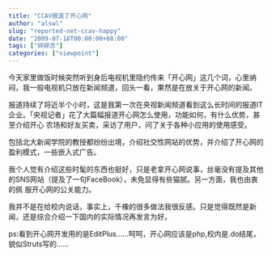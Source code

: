 ```yaml
---
title: "CCAV报道了开心网"
author: "alswl"
slug: "reported-net-ccav-happy"
date: "2009-07-18T00:00:00+08:00"
tags: ["碎碎念"]
categories: ["viewpoint"]
---
```


今天家里做饭时候突然听到身后电视机里隐约传来「开心网」这几个词，心里纳闷，我一般电视机只放在新闻频道，回头一看，果然是在放关于开心网的新闻。

报道持续了将近半个小时，这是我第一次在央视新闻频道看到这么长时间的报道IT企业。「央视记者」花了大篇幅报道开心网怎么使用，功能如何，有什么优势，甚至介绍开心
农场和好友买卖，采访了用户，问了关于各种小应用的使用感受。

包括北大新闻学院的教授都纷纷出境，介绍社交性网站的优势，并介绍了开心网的盈利模式，一些嵌入式广告。

我个人觉有介绍这些时髦的东西也挺好，只是老拿开心网说事，丝毫没有提及其他的SNS网站（提及了一句FaceBook），未免显得有些猫腻。另一方面，我也由衷的佩
服开心网的公关能力。

我并不是在给校内说话，事实上，千橡的很多做法我很反感。只是觉得既然是新闻，还是综合介绍一下国内的实际情况再发言为好。

ps:看到开心网开发用的是EditPlus……呵呵，开心网应该是php,校内是.do结尾，貌似Struts写的……
